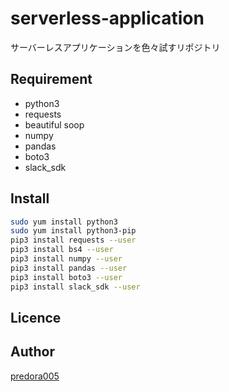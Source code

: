 # serverless-application
サーバーレスアプリケーションを色々試すリポジトリ

## Requirement

- python3
- requests
- beautiful soop
- numpy
- pandas
- boto3
- slack_sdk

## Install

```sh
sudo yum install python3
sudo yum install python3-pip
pip3 install requests --user
pip3 install bs4 --user
pip3 install numpy --user
pip3 install pandas --user
pip3 install boto3 --user
pip3 install slack_sdk --user
```

## Licence

## Author
[predora005](https://github.com/predora005)


